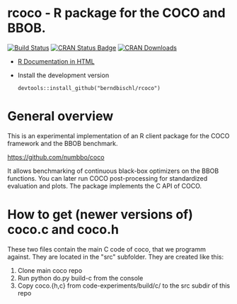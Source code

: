 # rcoco - R package for the COCO and BBOB.

[![Build Status](https://travis-ci.org/berndbischl/rcoco.svg?branch=master)](https://travis-ci.org/berndbischl/rcoco)
[![CRAN Status Badge](http://www.r-pkg.org/badges/version/rcoco)](https://CRAN.R-project.org/package=rcoco)
[![CRAN Downloads](http://cranlogs.r-pkg.org/badges/rcoco)](https://cran.rstudio.com/web/packages/rcoco/index.html)
* [R Documentation in HTML](http://rpackages.ianhowson.com/cran/rcoco/)
* Install the development version

    ```splus
    devtools::install_github("berndbischl/rcoco")
    ```

# General overview

This is an experimental implementation of an R client package for the COCO framework and the BBOB benchmark.

https://github.com/numbbo/coco

It allows benchmarking of continuous black-box optimizers on the BBOB functions. You can later run COCO post-processing for standardized evaluation and plots. The package implements the C API of COCO.

# How to get (newer versions of) coco.c and coco.h

These two files contain the main C code of coco, that we programm against.
They are located in the "src" subfolder. They are created like this:

1. Clone main coco repo
1. Run python do.py build-c from the console
1. Copy coco.{h,c} from code-experiments/build/c/ to the src subdir of this repo




